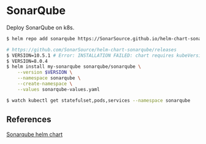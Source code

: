 # SonarQube

Deploy SonarQube on k8s.

```sh
$ helm repo add sonarqube https://SonarSource.github.io/helm-chart-sonarqube && helm repo list

# https://github.com/SonarSource/helm-chart-sonarqube/releases
$ VERSION=10.5.1 # Error: INSTALLATION FAILED: chart requires kubeVersion: >= 1.24.0-0 which is incompatible with Kubernetes v1.23.4
$ VERSION=8.0.4
$ helm install my-sonarqube sonarqube/sonarqube \
    --version $VERSION \
    --namespace sonarqube \
    --create-namespace \
    --values sonarqube-values.yaml

$ watch kubectl get statefulset,pods,services --namespace sonarqube
```

## References

[Sonarqube helm chart](https://github.com/SonarSource/helm-chart-sonarqube)
